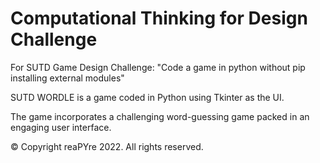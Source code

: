# Computational Thinking for Design Challenge


For SUTD Game Design Challenge: "Code a game in python without pip installing external modules"

SUTD WORDLE is a game coded in Python using Tkinter as the UI.

The game incorporates a challenging word-guessing game packed in an engaging user interface.


© Copyright reaPYre 2022. All rights reserved.
